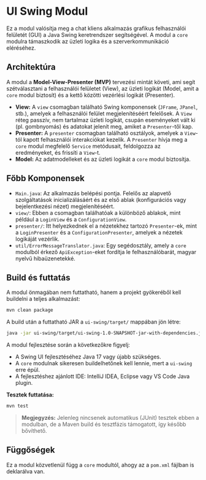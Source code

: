 # UI Swing Modul

Ez a modul valósítja meg a chat kliens alkalmazás grafikus felhasználói felületét (GUI) a Java Swing keretrendszer segítségével. A modul a `core` modulra támaszkodik az üzleti logika és a szerverkommunikáció eléréséhez.

## Architektúra

A modul a **Model-View-Presenter (MVP)** tervezési mintát követi, ami segít szétválasztani a felhasználói felületet (View), az üzleti logikát (Model, amit a `core` modul biztosít) és a kettő közötti vezérlési logikát (Presenter).

- **View:** A `view` csomagban található Swing komponensek (`JFrame`, `JPanel`, stb.), amelyek a felhasználói felület megjelenítéséért felelősek. A `View` réteg passzív, nem tartalmaz üzleti logikát, csupán eseményeket vált ki (pl. gombnyomás) és adatokat jelenít meg, amiket a `Presenter`-től kap.
- **Presenter:** A `presenter` csomagban található osztályok, amelyek a `View`-tól kapott felhasználói interakciókat kezelik. A `Presenter` hívja meg a `core` modul megfelelő `Service` metódusait, feldolgozza az eredményeket, és frissíti a `View`-t.
- **Model:** Az adatmodelleket és az üzleti logikát a `core` modul biztosítja.

## Főbb Komponensek

- `Main.java`: Az alkalmazás belépési pontja. Felelős az alapvető szolgáltatások inicializálásáért és az első ablak (konfigurációs vagy bejelentkezési nézet) megjelenítéséért.
- `view/`: Ebben a csomagban találhatóak a különböző ablakok, mint például a `LoginView` és a `ConfigurationView`.
- `presenter/`: Itt helyezkednek el a nézetekhez tartozó `Presenter`-ek, mint a `LoginPresenter` és a `ConfigurationPresenter`, amelyek a nézetek logikáját vezérlik.
- `util/ErrorMessageTranslator.java`: Egy segédosztály, amely a `core` modulból érkező `ApiException`-eket fordítja le felhasználóbarát, magyar nyelvű hibaüzenetekké.

## Build és futtatás

A modul önmagában nem futtatható, hanem a projekt gyökeréből kell buildelni a teljes alkalmazást:

```bash
mvn clean package
```

A build után a futtatható JAR a `ui-swing/target/` mappában jön létre:

```bash
java -jar ui-swing/target/ui-swing-1.0-SNAPSHOT-jar-with-dependencies.jar
```

A modul fejlesztése során a következőkre figyelj:
- A Swing UI fejlesztéséhez Java 17 vagy újabb szükséges.
- A `core` modulnak sikeresen buildelhetőnek kell lennie, mert a `ui-swing` erre épül.
- A fejlesztéshez ajánlott IDE: IntelliJ IDEA, Eclipse vagy VS Code Java plugin.

**Tesztek futtatása:**  
```bash
mvn test
```
> **Megjegyzés:** Jelenleg nincsenek automatikus (JUnit) tesztek ebben a modulban, de a Maven build és tesztfázis támogatott, így később bővíthető.

## Függőségek

Ez a modul közvetlenül függ a `core` modultól, ahogy az a `pom.xml` fájlban is deklarálva van.

